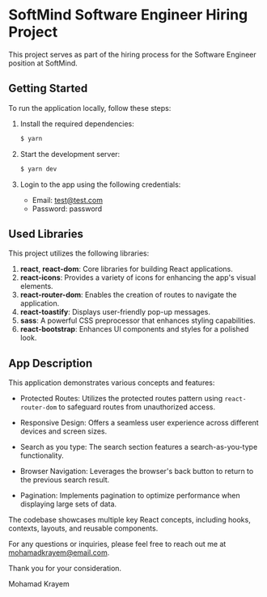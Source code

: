# SoftMind Software Engineer Hiring Project

This project serves as part of the hiring process for the Software Engineer position at SoftMind.

## Getting Started

To run the application locally, follow these steps:

1. Install the required dependencies:
    ```bash
    $ yarn
    ```

2. Start the development server:
    ```bash
    $ yarn dev
    ```

3. Login to the app using the following credentials:
   - Email: test@test.com
   - Password: password

## Used Libraries

This project utilizes the following libraries:

1. **react**, **react-dom**: Core libraries for building React applications.
2. **react-icons**: Provides a variety of icons for enhancing the app's visual elements.
3. **react-router-dom**: Enables the creation of routes to navigate the application.
4. **react-toastify**: Displays user-friendly pop-up messages.
5. **sass**: A powerful CSS preprocessor that enhances styling capabilities.
6. **react-bootstrap**: Enhances UI components and styles for a polished look.

## App Description

This application demonstrates various concepts and features:

- Protected Routes: Utilizes the protected routes pattern using `react-router-dom` to safeguard routes from unauthorized access.

- Responsive Design: Offers a seamless user experience across different devices and screen sizes. 

- Search as you type: The search section features a search-as-you-type functionality.

- Browser Navigation: Leverages the browser's back button to return to the previous search result.

- Pagination: Implements pagination to optimize performance when displaying large sets of data.

The codebase showcases multiple key React concepts, including hooks, contexts, layouts, and reusable components.


For any questions or inquiries, please feel free to reach out me at [mohamadkrayem@email.com](mailto:mohamadkrayem@email.com).

Thank you for your consideration.

Mohamad Krayem

